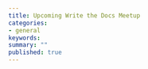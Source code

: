 ```yaml
---
title: Upcoming Write the Docs Meetup
categories:
- general
keywords: 
summary: ""
published: true
---
```



